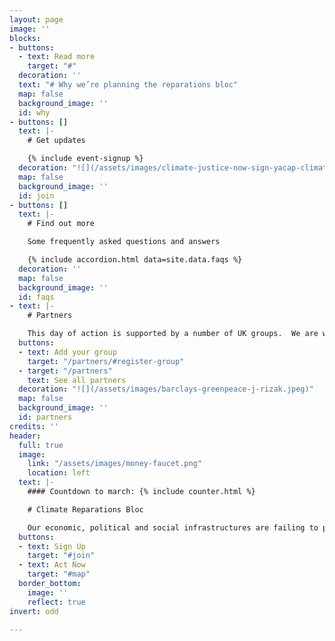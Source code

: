 ```yaml
---
layout: page
image: ''
blocks:
- buttons:
  - text: Read more
    target: "#"
  decoration: ''
  text: "# Why we’re planning the reparations bloc"
  map: false
  background_image: ''
  id: why
- buttons: []
  text: |-
    # Get updates

    {% include event-signup %}
  decoration: "![](/assets/images/climate-justice-now-sign-yacap-climate-strike-2020.png)"
  map: false
  background_image: ''
  id: join
- buttons: []
  text: |-
    # Find out more

    Some frequently asked questions and answers

    {% include accordion.html data=site.data.faqs %}
  decoration: ''
  map: false
  background_image: ''
  id: faqs
- text: |-
    # Partners

    This day of action is supported by a number of UK groups.  We are working closely with allied networks all around the world.
  buttons:
  - text: Add your group
    target: "/partners/#register-group"
  - target: "/partners"
    text: See all partners
  decoration: "![](/assets/images/barclays-greenpeace-j-rizak.jpeg)"
  map: false
  background_image: ''
  id: partners
credits: ''
header:
  full: true
  image:
    link: "/assets/images/money-faucet.png"
    location: left
  text: |-
    #### Countdown to march: {% include counter.html %}

    # Climate Reparations Bloc

    Our economic, political and social infrastructures are failing to protect life, and need repairing. At the COP26 Coalition’s 6 November 2021 Global Day of Climate Justice London rally, we’ll be standing with organisers from London Renters Union, No More Exclusions, Revoke and others to co-lead a reparations bloc demanding systems change.
  buttons:
  - text: Sign Up
    target: "#join"
  - text: Act Now
    target: "#map"
  border_bottom:
    image: ''
    reflect: true
invert: odd

---
```

